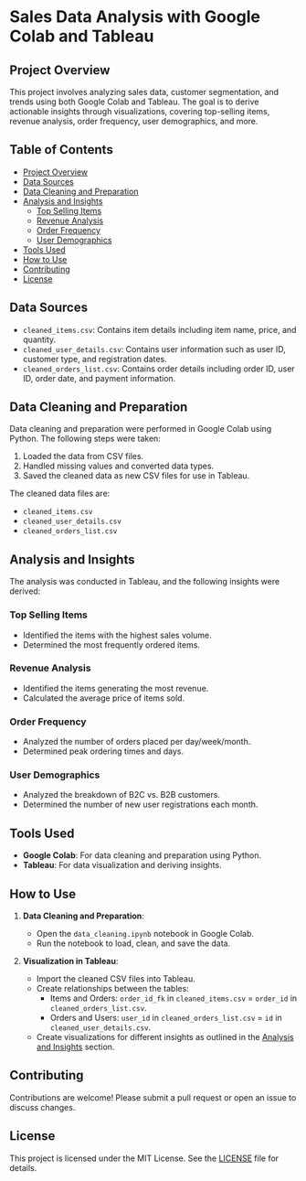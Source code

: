 # Sales Data Analysis with Google Colab and Tableau

## Project Overview

This project involves analyzing sales data, customer segmentation, and trends using both Google Colab and Tableau. The goal is to derive actionable insights through visualizations, covering top-selling items, revenue analysis, order frequency, user demographics, and more.

## Table of Contents

- [Project Overview](#project-overview)
- [Data Sources](#data-sources)
- [Data Cleaning and Preparation](#data-cleaning-and-preparation)
- [Analysis and Insights](#analysis-and-insights)
  - [Top Selling Items](#top-selling-items)
  - [Revenue Analysis](#revenue-analysis)
  - [Order Frequency](#order-frequency)
  - [User Demographics](#user-demographics)
- [Tools Used](#tools-used)
- [How to Use](#how-to-use)
- [Contributing](#contributing)
- [License](#license)

## Data Sources

- `cleaned_items.csv`: Contains item details including item name, price, and quantity.
- `cleaned_user_details.csv`: Contains user information such as user ID, customer type, and registration dates.
- `cleaned_orders_list.csv`: Contains order details including order ID, user ID, order date, and payment information.

## Data Cleaning and Preparation

Data cleaning and preparation were performed in Google Colab using Python. The following steps were taken:

1. Loaded the data from CSV files.
2. Handled missing values and converted data types.
3. Saved the cleaned data as new CSV files for use in Tableau.

The cleaned data files are:

- `cleaned_items.csv`
- `cleaned_user_details.csv`
- `cleaned_orders_list.csv`

## Analysis and Insights

The analysis was conducted in Tableau, and the following insights were derived:

### Top Selling Items

- Identified the items with the highest sales volume.
- Determined the most frequently ordered items.

### Revenue Analysis

- Identified the items generating the most revenue.
- Calculated the average price of items sold.

### Order Frequency

- Analyzed the number of orders placed per day/week/month.
- Determined peak ordering times and days.

### User Demographics

- Analyzed the breakdown of B2C vs. B2B customers.
- Determined the number of new user registrations each month.

## Tools Used

- **Google Colab**: For data cleaning and preparation using Python.
- **Tableau**: For data visualization and deriving insights.

## How to Use

1. **Data Cleaning and Preparation**:
   - Open the `data_cleaning.ipynb` notebook in Google Colab.
   - Run the notebook to load, clean, and save the data.

2. **Visualization in Tableau**:
   - Import the cleaned CSV files into Tableau.
   - Create relationships between the tables:
     - Items and Orders: `order_id_fk` in `cleaned_items.csv` = `order_id` in `cleaned_orders_list.csv`.
     - Orders and Users: `user_id` in `cleaned_orders_list.csv` = `id` in `cleaned_user_details.csv`.
   - Create visualizations for different insights as outlined in the [Analysis and Insights](#analysis-and-insights) section.

## Contributing

Contributions are welcome! Please submit a pull request or open an issue to discuss changes.

## License

This project is licensed under the MIT License. See the [LICENSE](LICENSE) file for details.
